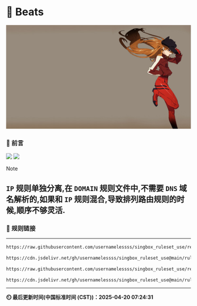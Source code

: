 
# 🧸 Beats
![](https://raw.githubusercontent.com/usernamelessss/picture-bed/main/images/202504042256831.jpg)
### 📣 前言
![](https://shields.io/badge/-移除重复规则-ff69b4) ![](https://shields.io/badge/-IP&nbsp;规则单独存放不与&nbsp;DOMAIN&nbsp;等混合-green)
> [!NOTE]
**`IP` 规则单独分离,在 `DOMAIN` 规则文件中,不需要 `DNS` 域名解析的,如果和 `IP` 规则混合,导致排列路由规则的时候,顺序不够灵活.**
---

###  🔗 规则链接
---

```url
https://raw.githubusercontent.com/usernamelessss/singbox_ruleset_use/refs/heads/main/rule/Beats/Beats_No_IP.json
```

```url
https://cdn.jsdelivr.net/gh/usernamelessss/singbox_ruleset_use@main/rule/Beats/Beats_No_IP.json
```

```url
https://raw.githubusercontent.com/usernamelessss/singbox_ruleset_use/refs/heads/main/rule/Beats/Beats_No_IP.srs
```

```url
https://cdn.jsdelivr.net/gh/usernamelessss/singbox_ruleset_use@main/rule/Beats/Beats_No_IP.srs
```

---
**⏲️ 最后更新时间(中国标准时间 (CST))：2025-04-20 07:24:31**